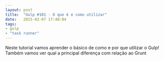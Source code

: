 ```yaml
---
layout: post
title:  "Gulp #101 - O que é e como utilizar"
date:   2015-02-07 17:48:04
tags: 
- gulp 
- "task runner"
---
```

Neste tutorial vamos aprender o básico de como e por que utilizar o Gulp! Também
vamos ver qual a principal diferença com relação ao Grunt